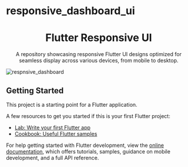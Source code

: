 # responsive_dashboard_ui
<h1 align="center">Flutter Responsive UI</h1>
<p align="center">A repository showcasing responsive Flutter UI designs optimized for seamless display across various devices, from mobile to desktop.</p>

![respnsive_dashboard](https://github.com/Mohammed-Fahiz/dashboard_responsive_ui/assets/138813355/19d32b1a-fdc8-4efe-91cf-c1b10b3e2459)


## Getting Started

This project is a starting point for a Flutter application.

A few resources to get you started if this is your first Flutter project:

- [Lab: Write your first Flutter app](https://docs.flutter.dev/get-started/codelab)
- [Cookbook: Useful Flutter samples](https://docs.flutter.dev/cookbook)

For help getting started with Flutter development, view the
[online documentation](https://docs.flutter.dev/), which offers tutorials,
samples, guidance on mobile development, and a full API reference.
